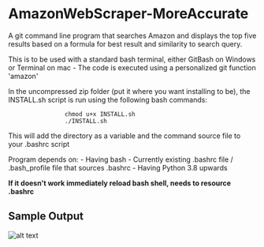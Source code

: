 # AmazonWebScraper-MoreAccurate
A git command line program that searches Amazon and displays the top five results based on a formula for best result and similarity to search query.

This is to be used with a standard bash terminal, either GitBash on Windows or Terminal on mac
    - The code is executed using a personalized git function 'amazon'

In the uncompressed zip folder (put it where you want installing to be), the INSTALL.sh script is run using the following bash commands:
                
                    chmod u+x INSTALL.sh   
                    ./INSTALL.sh

This will add the directory as a variable and the command source file to your .bashrc script

Program depends on:
    - Having bash
        - Currently existing .bashrc file / .bash_profile file that sources .bashrc
    - Having Python 3.8 upwards
 
**If it doesn't work immediately reload bash shell, needs to resource .bashrc**

## Sample Output
![alt text](https://github.com/18vmck//AmazonWebScraper-MoreAccurate/blob/main/SampleOutput.jpg?raw=true)
